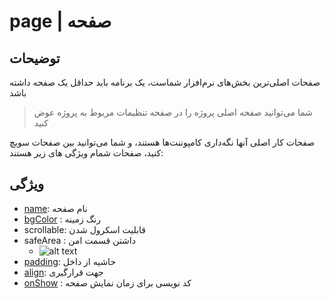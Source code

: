 # page | صفحه

## توضیحات 
صفحات اصلی‌ترین بخش‌های نرم‌افزار شماست، یک برنامه باید حداقل یک صفحه داشته باشد

> شما می‌توانید صفحه اصلی پروژه را در صفحه تنظیمات مربوط به پروژه عوض کنید

صفحات کار اصلی آنها نگه‌داری کامپوننت‌ها هستند،
و شما می‌توانید بین صفحات سویچ کنید، صفحات شمام ویژگی های زیر هستند:

## ویژگی 
-  [name](/fa/properties/name.md): نام صفحه
- [bgColor](/fa/properties/color.md) : رنگ زمینه
- scrollable: قابلیت اسکرول شدن
- safeArea : داشتن قسمت امن
    - ![alt text](https://anubias.app/doc/assets/images/properties/safeArea.png)
- [padding](/fa/properties/padding.md): حاشیه از داخل
- [align](/fa/properties/align.md): جهت قرارگیری
- [onShow](/fa/events.md) : کد نویسی برای زمان نمایش صفحه
